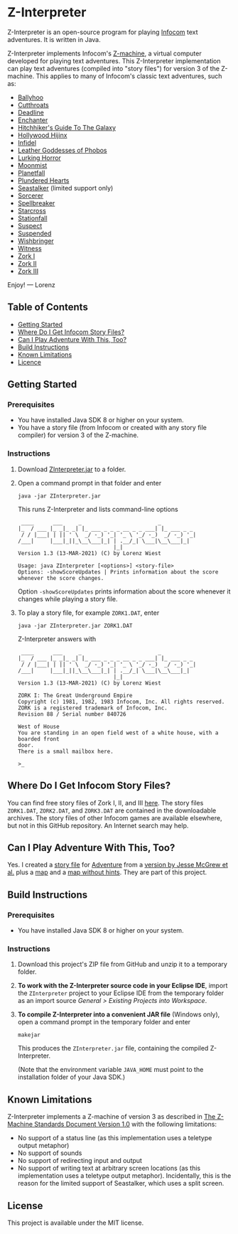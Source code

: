# Z-Interpreter

Z-Interpreter is an open-source program for playing [Infocom](https://en.wikipedia.org/wiki/Infocom) text adventures.
It is written in Java.

Z-Interpreter implements Infocom's [Z-machine](https://en.wikipedia.org/wiki/Z-machine), a virtual computer developed for playing text adventures. This Z-Interpreter implementation can play text adventures (compiled into "story files") for version 3 of the Z-machine. This applies to many of Infocom's classic text adventures, such as:

* [Ballyhoo](https://en.wikipedia.org/wiki/Ballyhoo_(video_game))
* [Cutthroats](https://en.wikipedia.org/wiki/Cutthroats_(video_game))
* [Deadline](https://en.wikipedia.org/wiki/Deadline_(video_game))
* [Enchanter](https://en.wikipedia.org/wiki/Enchanter_(video_game))
* [Hitchhiker's Guide To The Galaxy](https://en.wikipedia.org/wiki/The_Hitchhiker%27s_Guide_to_the_Galaxy_(computer_game))
* [Hollywood Hijinx](https://en.wikipedia.org/wiki/Hollywood_Hijinx)
* [Infidel](https://en.wikipedia.org/wiki/Infidel_(video_game))
* [Leather Goddesses of Phobos](https://en.wikipedia.org/wiki/Leather_Goddesses_of_Phobos)
* [Lurking Horror](https://en.wikipedia.org/wiki/The_Lurking_Horror)
* [Moonmist](https://en.wikipedia.org/wiki/Moonmist)
* [Planetfall](https://en.wikipedia.org/wiki/Planetfall)
* [Plundered Hearts](https://en.wikipedia.org/wiki/Plundered_Hearts)
* [Seastalker](https://en.wikipedia.org/wiki/Seastalker) (limited support only)
* [Sorcerer](https://en.wikipedia.org/wiki/Sorcerer_(video_game))
* [Spellbreaker](https://en.wikipedia.org/wiki/Spellbreaker)
* [Starcross](https://en.wikipedia.org/wiki/Starcross_(video_game))
* [Stationfall](https://en.wikipedia.org/wiki/Stationfall)
* [Suspect](https://en.wikipedia.org/wiki/Suspect_(video_game))
* [Suspended](https://en.wikipedia.org/wiki/Suspended_(video_game))
* [Wishbringer](https://en.wikipedia.org/wiki/Wishbringer)
* [Witness](https://en.wikipedia.org/wiki/The_Witness_(1983_video_game))
* [Zork I](https://en.wikipedia.org/wiki/Zork_I)
* [Zork II](https://en.wikipedia.org/wiki/Zork_II)
* [Zork III](https://en.wikipedia.org/wiki/Zork_III)

Enjoy! &mdash; Lorenz

## Table of Contents
* [Getting Started](#getting-started)
* [Where Do I Get Infocom Story Files?](#where-do-i-get-infocom-story-files)
* [Can I Play Adventure With This, Too?](#can-i-play-adventure-with-this-too)
* [Build Instructions](#build-instructions)
* [Known Limitations](#known-limitations)
* [Licence](#license)

## Getting Started

### Prerequisites
* You have installed Java SDK 8 or higher on your system.
* You have a story file (from Infocom or created with any story file compiler) for version 3 of the Z-machine. 

### Instructions
1. Download [ZInterpreter.jar](https://github.com/lwiest/ZInterpreter/releases/download/latest/ZInterpreter.jar) to a folder.
2. Open a command prompt in that folder and enter
   ``` 
   java -jar ZInterpreter.jar
   ```
   This runs Z-Interpreter and lists command-line options
   ```
    ____      ___     _                        _           
   |_  / ___ |_ _|_ _| |_ ___ _ _ _ __ _ _ ___| |_ ___ _ _ 
    / / |___| | || ' \  _/ -_) '_| '_ \ '_/ -_)  _/ -_) '_|
   /___|     |___|_||_\__\___|_| | .__/_| \___|\__\___|_|  
                                 |_|                       
   Version 1.3 (13-MAR-2021) (C) by Lorenz Wiest

   Usage: java ZInterpreter [<options>] <story-file>
   Options: -showScoreUpdates | Prints information about the score whenever the score changes.
   ```
   Option `-showScoreUpdates` prints information about the score whenever it changes while playing a story file.

3. To play a story file, for example `ZORK1.DAT`, enter
   ```
   java -jar ZInterpreter.jar ZORK1.DAT
   ```
   Z-Interpreter answers with
   ```
    ____      ___     _                        _           
   |_  / ___ |_ _|_ _| |_ ___ _ _ _ __ _ _ ___| |_ ___ _ _ 
    / / |___| | || ' \  _/ -_) '_| '_ \ '_/ -_)  _/ -_) '_|
   /___|     |___|_||_\__\___|_| | .__/_| \___|\__\___|_|  
                                 |_|                       
   Version 1.3 (13-MAR-2021) (C) by Lorenz Wiest

   ZORK I: The Great Underground Empire
   Copyright (c) 1981, 1982, 1983 Infocom, Inc. All rights reserved.
   ZORK is a registered trademark of Infocom, Inc.
   Revision 88 / Serial number 840726

   West of House
   You are standing in an open field west of a white house, with a boarded front
   door.
   There is a small mailbox here.

   >_
   ```

## Where Do I Get Infocom Story Files?
You can find free story files of Zork I, II, and III [here](http://www.infocom-if.org/downloads/downloads.html). The story files `ZORK1.DAT`, `ZORK2.DAT`, 
and `ZORK3.DAT` are contained in the downloadable archives. The story files of other Infocom games are available elsewhere, but not in this GitHub repository. An Internet search may help.

## Can I Play Adventure With This, Too?
Yes. I created a [story file](adventure/Adventure.dat) for [Adventure](https://en.wikipedia.org/wiki/Colossal_Cave_Adventure) from a [version by Jesse McGrew et al.](https://www.ifarchive.org/if-archive/infocom/compilers/zilf/zilf-0.8.zip) plus a [map](adventure/Adventure.Map.pdf) and a [map without hints](adventure/Adventure.MapWithoutHints.pdf). They are part of this project.

## Build Instructions

### Prerequisites
* You have installed Java SDK 8 or higher on your system.

### Instructions
1. Download this project's ZIP file from GitHub and unzip it to a temporary folder.
2. **To work with the Z-Interpreter source code in your Eclipse IDE**, import the `ZInterpreter` project to your Eclipse 
IDE from the temporary folder as an import source _General > Existing Projects into Workspace_.
3. **To compile Z-Interpreter into a convenient JAR file** (Windows only), open a command prompt in the temporary folder 
and enter
   ```
   makejar
   ```
   This produces the `ZInterpreter.jar` file, containing the compiled Z-Interpreter.
   
   (Note that the environment variable `JAVA_HOME` must point to the installation folder of your Java SDK.)

## Known Limitations
Z-Interpreter implements a Z-machine of version 3 as described in [The Z-Machine Standards Document Version 1.0](https://www.ifarchive.org/if-archive/infocom/interpreters/specification/z-spec10-pdf.zip) with the following limitations:
* No support of a status line (as this implementation uses a teletype output metaphor)
* No support of sounds
* No support of redirecting input and output
* No support of writing text at arbitrary screen locations (as this implementation uses a teletype output metaphor). Incidentally, this is the reason for the limited support of Seastalker, which uses a split screen.

## License
This project is available under the MIT license.

